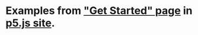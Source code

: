 # Examples from ["Get Started" page](http://p5js.org/get-started/) in [p5.js site](http://p5js.org/).
